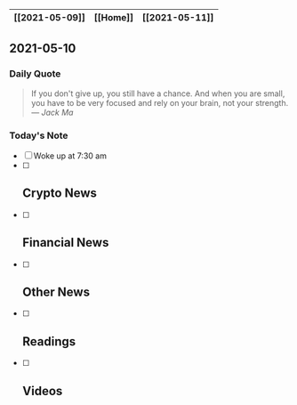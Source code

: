 | [[2021-05-09]] | [[Home]] | [[2021-05-11]] |
| :------------: | :------: | :------------: |

## 2021-05-10 

### Daily Quote
> If you don't give up, you still have a chance. And when you are small, you have to be very focused and rely on your brain, not your strength.
> &mdash; <cite>Jack Ma</cite>

### Today's Note
- [ ] Woke up at 7:30 am
- [ ] Crypto News
	- 
- [ ] Financial News
	- 
- [ ] Other News
	- 
- [ ] Readings
	- 
- [ ] Videos
	- 